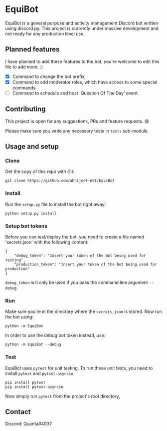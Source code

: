 
# EquiBot
EquiBot is a general purpose and activity management Discord bot written using discord.py.
This project is currently under massive development and not ready for any production level use.

## Planned features
I have planned to add these features to the bot, you're welcome to edit this file to add more. :)

- [x] Command to change the bot prefix,
- [x] Command to add moderator roles, which have access to some special commands.
- [ ] Command to schedule and host 'Question Of The Day' event.

## Contributing
This project is open for any suggestions, PRs and feature requests. :smile:

Please make sure you write any necessary tests in `tests` sub-module.

## Usage and setup

### Clone
Get the copy of this repo with Git:
```
git clone https://github.com/abhijeet-nkt/EqviBot
```

### Install
Run the `setup.py` file to install the bot right away!
```
python setup.py install
```

### Setup bot tokens
Before you can test/deploy the bot, you need to create a file named 'secrets.json' with the following content:

```
{
    "debug_token": "Insert your token of the bot being used for testing",
    "production_token": "Insert your token of the bot being used for production"
}
```
`debug_token` will only be used if you pass the command line argument `--debug`.

### Run
Make sure you're in the directory where the `secrets.json` is stored.
Now run the bot using:
```
python -m EquiBot
```

In order to use the debug bot token instead, use:
```
python -m EquiBot --debug
```

### Test
EquiBot uses `pytest` for unit testing. To run these unit tests, you need to install `pytest` and `pytest-asyncio`
```
pip install pytest
pip install pytest-asyncio
```

Now simply run `pytest` from the project's root directory,

## Contact
Discord: Quanta#4037
